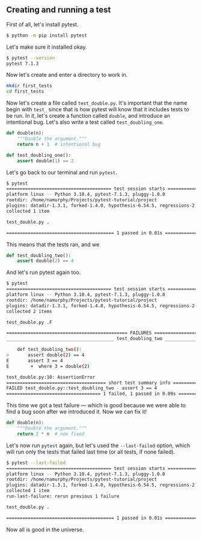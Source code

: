 ## Creating and running a test

First of all, let's install pytest.

```bash
$ python -m pip install pytest
```

Let's make sure it installed okay.

```bash
$ pytest --version
pytest 7.1.3
```

Now let's create and enter a directory to work in.

```bash
mkdir first_tests
cd first_tests
```

Now let's create a file called `test_double.py`.  It's important that the
name begin with `test_` since that is how pytest will know that it
includes tests to be run.  In it, let's create a function called 
`double`, and introduce an intentional bug.  Let's also write a test
called `test_doubling_one`.

```python
def double(n):
    """Double the argument."""
    return n + 1  # intentional bug

def test_doubling_one():
    assert double(1) == 2
```

Let's go back to our terminal and run `pytest`.

```bash
$ pytest
======================================= test session starts ========================================
platform linux -- Python 3.10.4, pytest-7.1.3, pluggy-1.0.0
rootdir: /home/namurphy/Projects/pytest-tutorial/project
plugins: datadir-1.3.1, forked-1.4.0, hypothesis-6.54.5, regressions-2.3.1, xdist-2.5.0, anyio-3.6.1
collected 1 item                                                                                   

test_double.py .                                                                             [100%]

======================================== 1 passed in 0.01s =========================================
```

This means that the tests ran, and we  

```python
def test_doubling_two():
    assert double(2) == 4
```

And let's run pytest again too.

```bash
$ pytest
======================================= test session starts ========================================
platform linux -- Python 3.10.4, pytest-7.1.3, pluggy-1.0.0
rootdir: /home/namurphy/Projects/pytest-tutorial/project
plugins: datadir-1.3.1, forked-1.4.0, hypothesis-6.54.5, regressions-2.3.1, xdist-2.5.0, anyio-3.6.1
collected 2 items                                                                                  

test_double.py .F                                                                            [100%]

============================================= FAILURES =============================================
________________________________________ test_doubling_two _________________________________________

    def test_doubling_two():
>       assert double(2) == 4
E       assert 3 == 4
E        +  where 3 = double(2)

test_double.py:10: AssertionError
===================================== short test summary info ======================================
FAILED test_double.py::test_doubling_two - assert 3 == 4
=================================== 1 failed, 1 passed in 0.09s ====================================
```

This time we got a test failure — which is good because we were able to find a
bug soon after we introduced it.  Now we can fix it!

```python
def double(n):
    """Double the argument."""
    return 2 * n  # nox fixed
```

Let's now run `pytest` again, but let's used the `--last-failed` option,
which will run only the tests that failed last time (or all tests, if
none failed).

```bash
$ pytest --last-failed
======================================= test session starts ========================================
platform linux -- Python 3.10.4, pytest-7.1.3, pluggy-1.0.0
rootdir: /home/namurphy/Projects/pytest-tutorial/project
plugins: datadir-1.3.1, forked-1.4.0, hypothesis-6.54.5, regressions-2.3.1, xdist-2.5.0, anyio-3.6.1
collected 1 item                                                                                   
run-last-failure: rerun previous 1 failure

test_double.py .                                                                             [100%]

======================================== 1 passed in 0.01s =========================================
```

Now all is good in the universe.